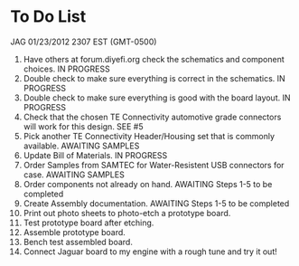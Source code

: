 # To Do List

JAG 01/23/2012 2307 EST (GMT-0500)

1.  Have others at forum.diyefi.org check the schematics and component choices.  IN PROGRESS
2.  Double check to make sure everything is correct in the schematics.  IN PROGRESS
3.  Double check to make sure everything is good with the board layout.  IN PROGRESS
4.  Check that the chosen TE Connectivity automotive grade connectors will work for this design. SEE #5
5.  Pick another TE Connectivity Header/Housing set that is commonly available. AWAITING SAMPLES
6.  Update Bill of Materials.  IN PROGRESS
7.  Order Samples from SAMTEC for Water-Resistent USB connectors for case. AWAITING SAMPLES
8.  Order components not already on hand.  AWAITING Steps 1-5 to be completed
9.  Create Assembly documentation.  AWAITING Steps 1-5 to be completed
10.  Print out photo sheets to photo-etch a prototype board.
11. Test prototype board after etching.
12. Assemble prototype board.
13. Bench test assembled board.
14. Connect Jaguar board to my engine with a rough tune and try it out!  

